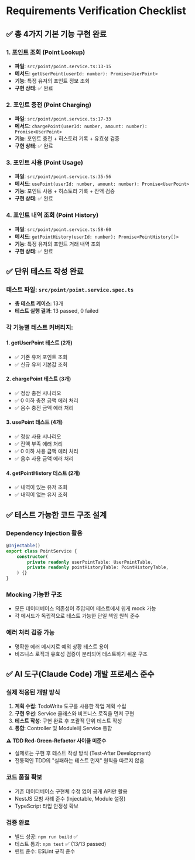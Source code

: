 # Requirements Verification Checklist

## ✅ 총 4가지 기본 기능 구현 완료

### 1. 포인트 조회 (Point Lookup)
- **파일**: `src/point/point.service.ts:13-15`
- **메서드**: `getUserPoint(userId: number): Promise<UserPoint>`
- **기능**: 특정 유저의 포인트 정보 조회
- **구현 상태**: ✅ 완료

### 2. 포인트 충전 (Point Charging)
- **파일**: `src/point/point.service.ts:17-33`
- **메서드**: `chargePoint(userId: number, amount: number): Promise<UserPoint>`
- **기능**: 포인트 충전 + 히스토리 기록 + 유효성 검증
- **구현 상태**: ✅ 완료

### 3. 포인트 사용 (Point Usage)
- **파일**: `src/point/point.service.ts:35-56`
- **메서드**: `usePoint(userId: number, amount: number): Promise<UserPoint>`
- **기능**: 포인트 사용 + 히스토리 기록 + 잔액 검증
- **구현 상태**: ✅ 완료

### 4. 포인트 내역 조회 (Point History)
- **파일**: `src/point/point.service.ts:58-60`
- **메서드**: `getPointHistory(userId: number): Promise<PointHistory[]>`
- **기능**: 특정 유저의 포인트 거래 내역 조회
- **구현 상태**: ✅ 완료

## ✅ 단위 테스트 작성 완료

### 테스트 파일: `src/point/point.service.spec.ts`
- **총 테스트 케이스**: 13개
- **테스트 실행 결과**: 13 passed, 0 failed

### 각 기능별 테스트 커버리지:

#### 1. getUserPoint 테스트 (2개)
- ✅ 기존 유저 포인트 조회
- ✅ 신규 유저 기본값 조회

#### 2. chargePoint 테스트 (3개)
- ✅ 정상 충전 시나리오
- ✅ 0 이하 충전 금액 에러 처리
- ✅ 음수 충전 금액 에러 처리

#### 3. usePoint 테스트 (4개)
- ✅ 정상 사용 시나리오
- ✅ 잔액 부족 에러 처리
- ✅ 0 이하 사용 금액 에러 처리
- ✅ 음수 사용 금액 에러 처리

#### 4. getPointHistory 테스트 (2개)
- ✅ 내역이 있는 유저 조회
- ✅ 내역이 없는 유저 조회

## ✅ 테스트 가능한 코드 구조 설계

### Dependency Injection 활용
```typescript
@Injectable()
export class PointService {
    constructor(
        private readonly userPointTable: UserPointTable,
        private readonly pointHistoryTable: PointHistoryTable,
    ) {}
}
```

### Mocking 가능한 구조
- 모든 데이터베이스 의존성이 주입되어 테스트에서 쉽게 mock 가능
- 각 메서드가 독립적으로 테스트 가능한 단일 책임 원칙 준수

### 에러 처리 검증 가능
- 명확한 에러 메시지로 예외 상황 테스트 용이
- 비즈니스 로직과 유효성 검증이 분리되어 테스트하기 쉬운 구조

## ✅ AI 도구(Claude Code) 개발 프로세스 준수

### 실제 적용된 개발 방식
1. **계획 수립**: TodoWrite 도구를 사용한 작업 계획 수립
2. **구현 우선**: Service 클래스와 비즈니스 로직을 먼저 구현
3. **테스트 작성**: 구현 완료 후 포괄적 단위 테스트 작성
4. **통합**: Controller 및 Module에 Service 통합

**⚠️ TDD Red-Green-Refactor 사이클 미준수**
- 실제로는 구현 후 테스트 작성 방식 (Test-After Development)
- 전통적인 TDD의 "실패하는 테스트 먼저" 원칙을 따르지 않음

### 코드 품질 확보
- 기존 데이터베이스 구현체 수정 없이 공개 API만 활용
- NestJS 모범 사례 준수 (Injectable, Module 설정)
- TypeScript 타입 안정성 확보

### 검증 완료
- 빌드 성공: `npm run build` ✅
- 테스트 통과: `npm test` ✅ (13/13 passed)
- 린트 준수: ESLint 규칙 준수